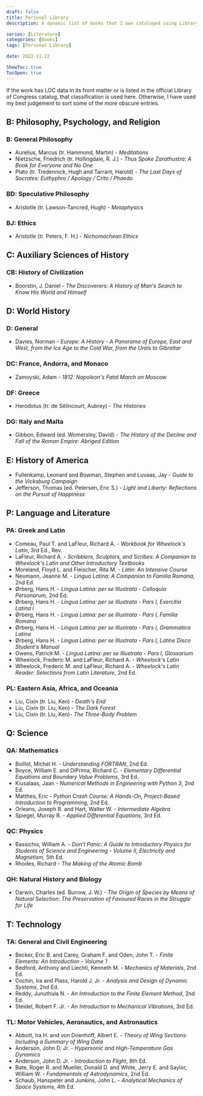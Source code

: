 ```yaml
---
draft: false
title: Personal Library
description: A dynamic list of books that I own cataloged using Library of Congress (LOC) Classification. This list is currently a work in progress.

series: [Literature]
categories: [Books]
tags: [Personal Library]

date: 2022-11-22

ShowToc: true
TocOpen: true
---
```


If the work has LOC data in its front matter or is listed in the official Library of Congress catalog, that classification is used here. Otherwise, I have used my best judgement to sort some of the more obscure entries.

<!---
## A: General Works
--->

## B: Philosophy, Psychology, and Religion

### B: General Philosophy

- Aurelius, Marcus (tr. Hammond, Martin) - *Meditations*
- Nietzsche, Friedrich (tr. Hollingdale, R. J.) - *Thus Spoke Zarathustra: A Book for Everyone and No One*
- Plato (tr. Tredennick, Hugh and Tarrant, Harold) - *The Last Days of Socrates: Euthyphro / Apology / Crito / Phaedo*

### BD: Speculative Philosophy

- Aristotle (tr. Lawson-Tancred, Hugh) - *Metaphysics*


### BJ: Ethics

- Aristotle (tr. Peters, F. H.) - *Nichomachean Ethics*

## C: Auxiliary Sciences of History

### CB: History of Civilization

- Boorstin, J. Daniel - *The Discoverers: A History of Man's Search to Know His World and Himself*

## D: World History

### D: General

- Davies, Norman - *Europe: A History - A Panorama of Europe, East and West, from the Ice Age to the Cold War, from the Urals to Gibraltar*

### DC: France, Andorra, and Monaco

- Zamoyski, Adam - *1812: Napoleon's Fatal March on Moscow*

### DF: Greece

- Herodotus (tr. de Sélincourt, Aubrey) - *The Histories*

### DG: Italy and Malta

- Gibbon, Edward (ed. Womersley, David) - *The History of the Decline and Fall of the Roman Empire: Abriged Edition*

## E: History of America

- Fullenkamp, Leonard and Bowman, Stephen and Luvaas, Jay - *Guide to the Vicksburg Campaign*
- Jefferson, Thomas (ed. Petersen, Eric S.) - *Light and Liberty: Reflections on the Pursuit of Happiness*

<!---
## F: Local History of the Americas

## G: Geography, Anthropology, and Recreation

## H: Social Sciences

## J: Political Science

## K: Law

## L: Education

## M: Music

## N: Fine Arts
--->

## P: Language and Literature

### PA: Greek and Latin

- Comeau, Paul T. and LaFleur, Richard A. - *Workbook for Wheelock's Latin*, 3rd Ed., Rev.
- LaFleur, Richard A. - *Scribblers, Sculptors, and Scribes: A Companion to Wheelock's Latin and Other Introductory Textbooks*
- Moreland, Floyd L. and Fleischer, Rita M. - *Latin: An Intensive Course*
- Neumann, Jeanne M. - *Lingua Latina: A Companion to Familia Romana*, 2nd Ed.
- Ørberg, Hans H. - *Lingua Latina: per se Illustrata - Colloquia Personarum*, 2nd Ed.
- Ørberg, Hans H. - *Lingua Latina: per se Illustrata - Pars I, Exercitia Latina I*
- Ørberg, Hans H. - *Lingua Latina: per se Illustrata - Pars I, Familia Romana*
- Ørberg, Hans H. - *Lingua Latina: per se Illustrata - Pars I, Grammatica Latina*
- Ørberg, Hans H. - *Lingua Latina: per se Illustrata - Pars I, Latine Disco Student's Manual*
- Owens, Patrick M. - *Lingua Latina: per se Illustrata - Pars I, Glossarium*
- Wheelock, Frederic M. and LaFleur, Richard A. - *Wheelock's Latin*
- Wheelock, Frederic M. and LaFleur, Richard A. - *Wheelock's Latin Reader: Selections from Latin Literature*, 2nd Ed.

### PL: Eastern Asia, Africa, and Oceania

- Liu, Cixin (tr. Liu, Ken) - *Death's End*
- Liu, Cixin (tr. Liu, Ken) - *The Dark Forest*
- Liu, Cixin (tr. Liu, Ken)- *The Three-Body Problem*

## Q: Science

### QA: Mathematics

- Boillot, Michel H. - *Understanding FORTRAN*, 2nd Ed.
- Boyce, William E. and DiPrima, Richard C. - *Elementary Differential Equations and Boundary Value Problems*, 3rd Ed.
- Kiusalaas, Jaan - *Numerical Methods in Engineering with Python 3*, 2nd Ed.
- Matthes, Eric - *Python Crash Course: A Hands-On, Project-Based Introduction to Programming*, 2nd Ed.
- Orleans, Joseph B. and Hart, Walter W. - *Intermediate Algebra*
- Spiegel, Murray R. - *Applied Differential Equations*, 3rd Ed.

### QC: Physics

- Bassichis, William A. - *Don't Panic: A Guide to Introductory Physics for Students of Science and Engineering - Volume II, Electricity and Magnetism*, 5th Ed.
- Rhodes, Richard - *The Making of the Atomic Bomb*

### QH: Natural History and Biology

- Darwin, Charles (ed. Burrow, J. W.) - *The Origin of Species by Means of Natural Selection: The Preservation of Favoured Races in the Struggle for Life*

<!---
## R: Medicine

## S: Agriculture
--->

## T: Technology

### TA: General and Civil Engineering

- Becker, Eric B. and Carey, Graham F. and Oden, John T. - *Finite Elements: An Introduction - Volume 1*
- Bedford, Anthony and Liechti, Kenneth M. - *Mechanics of Materials*, 2nd Ed.
- Cochin, Ira and Plass, Harold J. Jr. - *Analysis and Design of Dynamic Systems*, 2nd Ed.
- Reddy, Junuthula N. - *An Introduction to the Finite Element Method*, 2nd Ed.
- Steidel, Robert F. Jr. - *An Introduction to Mechanical Vibrations*, 3rd Ed.

### TL: Motor Vehicles, Aeronautics, and Astronautics

- Abbott, Ira H. and von Doenhoff, Albert E. - *Theory of Wing Sections: Including a Summary of Wing Data*
- Anderson, John D. Jr. - *Hypersonic and High-Temperature Gas Dynamics*
- Anderson, John D. Jr. - *Introduction to Flight*, 8th Ed.
- Bate, Roger R. and Mueller, Donald D. and White, Jerry E. and Saylor, William W. - *Fundamentals of Astrodynamics*, 2nd Ed.
- Schaub, Hanspeter and Junkins, John L. - *Analytical Mechanics of Space Systems*, 4th Ed.

<!---
## U: Military Science

## V: Naval Science

## Z: Bibliography and Library Science
--->
